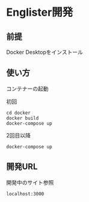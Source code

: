 
# Englister開発

## 前提

Docker Desktopをインストール

## 使い方

コンテナーの起動

初回
```
cd docker
docker build
docker-compose up
```

2回目以降

```
docker-compose up
```

## 開発URL

開発中のサイト参照
```
localhost:3000
```